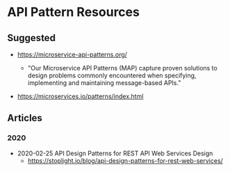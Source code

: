 
# API Pattern Resources

## Suggested 

- https://microservice-api-patterns.org/
  + "Our Microservice API Patterns (MAP) capture proven solutions to design problems commonly encountered when specifying, implementing and maintaining message-based APIs."

- https://microservices.io/patterns/index.html



## Articles

### 2020
- 2020-02-25 API Design Patterns for REST API Web Services Design
  + https://stoplight.io/blog/api-design-patterns-for-rest-web-services/
